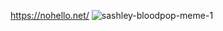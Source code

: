 https://nohello.net/
![sashley-bloodpop-meme-1](https://github.com/user-attachments/assets/02ceb4cc-b433-420c-b70f-2e0d5030db80)
